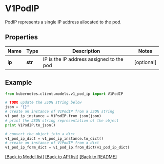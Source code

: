 # V1PodIP

PodIP represents a single IP address allocated to the pod.

## Properties
Name | Type | Description | Notes
------------ | ------------- | ------------- | -------------
**ip** | **str** | IP is the IP address assigned to the pod | [optional] 

## Example

```python
from kubernetes.client.models.v1_pod_ip import V1PodIP

# TODO update the JSON string below
json = "{}"
# create an instance of V1PodIP from a JSON string
v1_pod_ip_instance = V1PodIP.from_json(json)
# print the JSON string representation of the object
print V1PodIP.to_json()

# convert the object into a dict
v1_pod_ip_dict = v1_pod_ip_instance.to_dict()
# create an instance of V1PodIP from a dict
v1_pod_ip_form_dict = v1_pod_ip.from_dict(v1_pod_ip_dict)
```
[[Back to Model list]](../README.md#documentation-for-models) [[Back to API list]](../README.md#documentation-for-api-endpoints) [[Back to README]](../README.md)


